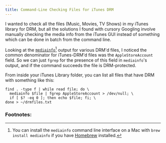 ```yaml
---
title: Command-Line Checking Files for iTunes DRM
---
```


I wanted to check all the files (Music, Movies, TV Shows) in my iTunes library for DRM, but all the solutions I found with cursory Googling involve manually checking the media info from the iTunes GUI instead of something which can be done in batch from the command line.

Looking at the [`mediainfo`](https://mediaarea.net/)[^mediainfo] output for various DRM'd files, I noticed the common denominator for iTunes-DRM'd files was the `AppleStoreAccount` field. So we can just `fgrep` for the presence of this field in `mediainfo`'s output, and if the command succeeds the file is DRM-protected.

From inside your iTunes Library folder, you can list all files that have DRM with something like this:

    find . -type f | while read file; do \
      mediainfo $file | fgrep AppleStoreAccount > /dev/null; \
      if [ $? -eq 0 ]; then echo $file; fi; \
    done > ~/drmfiles.txt

### Footnotes:

[^mediainfo]: You can install the `mediainfo` command line interface on a Mac with `brew install mediainfo` if you have [Homebrew](http://brew.sh/) installed.
